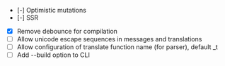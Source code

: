 - [-] Optimistic mutations
- [-] SSR
- [x] Remove debounce for compilation
- [ ] Allow unicode escape sequences in messages and translations
- [ ] Allow configuration of translate function name (for parser), default _t
- [ ] Add --build option to CLI
